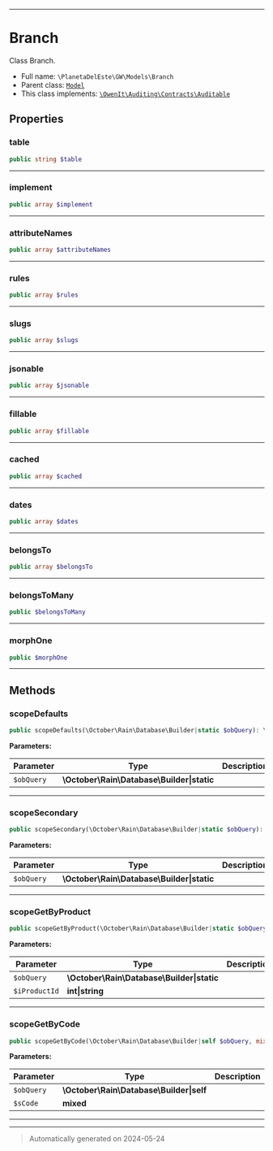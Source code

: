 ***

# Branch

Class Branch.



* Full name: `\PlanetaDelEste\GW\Models\Branch`
* Parent class: [`Model`](../../../Model.md)
* This class implements:
[`\OwenIt\Auditing\Contracts\Auditable`](../../../OwenIt/Auditing/Contracts/Auditable.md)



## Properties


### table



```php
public string $table
```






***

### implement



```php
public array $implement
```






***

### attributeNames



```php
public array $attributeNames
```






***

### rules



```php
public array $rules
```






***

### slugs



```php
public array $slugs
```






***

### jsonable



```php
public array $jsonable
```






***

### fillable



```php
public array $fillable
```






***

### cached



```php
public array $cached
```






***

### dates



```php
public array $dates
```






***

### belongsTo



```php
public array $belongsTo
```






***

### belongsToMany



```php
public $belongsToMany
```






***

### morphOne



```php
public $morphOne
```






***

## Methods


### scopeDefaults



```php
public scopeDefaults(\October\Rain\Database\Builder|static $obQuery): \October\Rain\Database\Builder|static
```








**Parameters:**

| Parameter | Type | Description |
|-----------|------|-------------|
| `$obQuery` | **\October\Rain\Database\Builder&#124;static** |  |





***

### scopeSecondary



```php
public scopeSecondary(\October\Rain\Database\Builder|static $obQuery): \October\Rain\Database\Builder|static
```








**Parameters:**

| Parameter | Type | Description |
|-----------|------|-------------|
| `$obQuery` | **\October\Rain\Database\Builder&#124;static** |  |





***

### scopeGetByProduct



```php
public scopeGetByProduct(\October\Rain\Database\Builder|static $obQuery, int|string $iProductId): \October\Rain\Database\Builder|static
```








**Parameters:**

| Parameter | Type | Description |
|-----------|------|-------------|
| `$obQuery` | **\October\Rain\Database\Builder&#124;static** |  |
| `$iProductId` | **int&#124;string** |  |





***

### scopeGetByCode



```php
public scopeGetByCode(\October\Rain\Database\Builder|self $obQuery, mixed $sCode): \October\Rain\Database\Builder|self
```








**Parameters:**

| Parameter | Type | Description |
|-----------|------|-------------|
| `$obQuery` | **\October\Rain\Database\Builder&#124;self** |  |
| `$sCode` | **mixed** |  |





***


***
> Automatically generated on 2024-05-24
